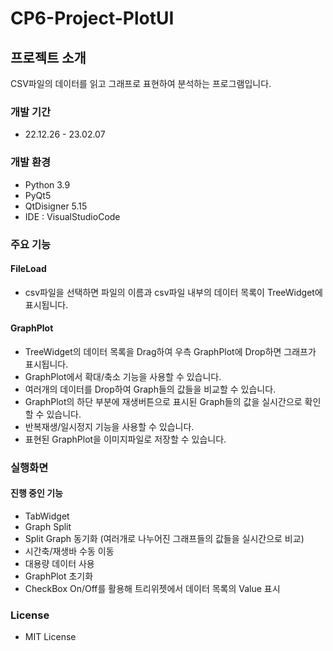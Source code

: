 # CP6-Project-PlotUI
## 프로젝트 소개
CSV파일의 데이터를 읽고 그래프로 표현하여 분석하는 프로그램입니다.
### 개발 기간
* 22.12.26 - 23.02.07
### 개발 환경
* Python 3.9
* PyQt5
* QtDisigner 5.15
* IDE : VisualStudioCode
### 주요 기능
#### FileLoad
* csv파일을 선택하면 파일의 이름과 csv파일 내부의 데이터 목록이 TreeWidget에 표시됩니다.
#### GraphPlot
* TreeWidget의 데이터 목록을 Drag하여 우측 GraphPlot에 Drop하면 그래프가 표시됩니다.
* GraphPlot에서 확대/축소 기능을 사용할 수 있습니다.
* 여러개의 데이터를 Drop하여 Graph들의 값들을 비교할 수 있습니다.
* GraphPlot의 하단 부분에 재생버튼으로 표시된 Graph들의 값을 실시간으로 확인할 수 있습니다.
* 반복재생/일시정지 기능을 사용할 수 있습니다.
* 표현된 GraphPlot을 이미지파일로 저장할 수 있습니다.
### 실행화면

#### 진행 중인 기능
* TabWidget
* Graph Split
* Split Graph 동기화 (여러개로 나누어진 그래프들의 값들을 실시간으로 비교)
* 시간축/재생바 수동 이동
* 대용량 데이터 사용
* GraphPlot 초기화
* CheckBox On/Off를 활용해 트리위젯에서 데이터 목록의 Value 표시
### License
* MIT License
